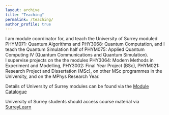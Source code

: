```yaml
---
layout: archive
title: "Teaching"
permalink: /teaching/
author_profile: true
---
```


I am module coordinator for, and teach the University of Surrey moduled PHYM071: Quantum Algorithms and PHY3068: Quantum Computation, and I teach the Quantum Simulation half of PHYM075: Applied Quantum Computing IV (Quantum Communications and Quantum Simulation).  
I supervise projects on the the modules PHY3064: Modern Methods in Experiment and Modelling, PHY3002: Final Year Project (BSc), PHYM021: Research Project and Dissertation (MSc), on other MSc programmes in the University, and on the MPhys Research Year.

Details of University of Surrey modules can be found via the [Module Catalogue](https://catalogue.surrey.ac.uk)

University of Surrey students should access course material via [SurreyLearn](http://surreylearn.surrey.ac.uk)
